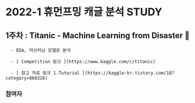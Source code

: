 # 2022-1 휴먼프밍 캐글 분석 STUDY

## 1주차 : Titanic - Machine Learning from Disaster 🚢

      - EDA, 머신러닝 모델로 분석
      
      - [ Competition 링크 ](https://www.kaggle.com/c/titanic)
      
      - [ 참고 자료 링크 1.Tutorial ](https://kaggle-kr.tistory.com/18?category=868316)
      
      
### 참여자
